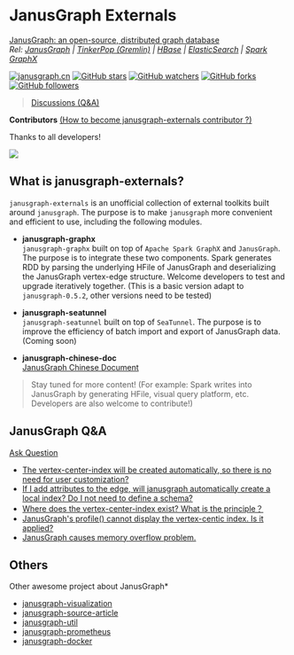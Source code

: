 # JanusGraph Externals 

[JanusGraph: an open-source, distributed graph database](https://github.com/JanusGraph/janusgraph)   
*Rel: [JanusGraph](https://docs.janusgraph.org/) | [TinkerPop (Gremlin)](https://tinkerpop.apache.org/docs/current/) | [HBase](https://hbase.apache.org/book.html)  | [ElasticSearch](https://www.elastic.co/guide/cn/elasticsearch/guide/current/index.html)  | [Spark GraphX](http://spark.apache.org/docs/latest/graphx-programming-guide.html)*

[![janusgraph.cn](https://cdn.rawgit.com/sindresorhus/awesome/d7305f38d29fed78fa85652e3a63e154dd8e8829/media/badge.svg)](https://github.com/simon824/janusgraph.cn)
[![GitHub stars](https://img.shields.io/github/stars/simon824/janusgraph.cn.svg?label=Stars)](https://github.com/simon824/janusgraph.cn/stargazers)
[![GitHub watchers](https://img.shields.io/github/watchers/simon824/janusgraph.cn.svg?label=Watchers)](https://github.com/simon824/janusgraph.cn/watchers)
[![GitHub forks](https://img.shields.io/github/forks/simon824/janusgraph.cn.svg?label=Forks)](https://github.com/simon824/janusgraph.cn/fork)
[![GitHub followers](https://img.shields.io/github/followers/simon824.svg?label=Followers)](https://github.com/simon824)

> [Discussions (Q&A)](https://github.com/simon824/janusgraph.cn/discussions)

**Contributors**
[ (How to become janusgraph-externals contributor ?)](https://github.com/simon824/janusgraph.cn/blob/main/contributor.md)

Thanks to all developers!

[![](https://opencollective.com/janusgraph-externals/contributors.svg?width=666)](https://github.com/simon824/janusgraph-externals/graphs/contributors)



## What is janusgraph-externals?

`janusgraph-externals` is an unofficial collection of external toolkits built around `janusgraph`. The purpose is to make `janusgraph` more convenient and efficient to use, including the following modules.  

- **janusgraph-graphx**  
`janusgraph-graphx` built on top of `Apache Spark GraphX` and `JanusGraph`. The purpose is to integrate these two components. Spark generates RDD by parsing the underlying HFile of JanusGraph and deserializing the JanusGraph vertex-edge structure. Welcome developers to test and upgrade iteratively together. (This is a basic version adapt to `janusgraph-0.5.2`, other versions need to be tested)
   
- **janusgraph-seatunnel**  
`janusgraph-seatunnel` built on top of `SeaTunnel`. The purpose is to improve the efficiency of batch import and export of JanusGraph data.(Coming soon)
    
- **janusgraph-chinese-doc**  
[JanusGraph Chinese Document](https://github.com/simon824/janusgraph.cn#janusgraph-doc)

> Stay tuned for more content! (For example: Spark writes into JanusGraph by generating HFile, visual query platform, etc. Developers are also welcome to contribute!)

## JanusGraph Q&A
[ Ask Question](https://github.com/simon824/janusgraph.cn/discussions)

- [The vertex-center-index will be created automatically, so there is no need for user customization?](https://github.com/simon824/janusgraph.cn/discussions/3)
- [If I add attributes to the edge, will janusgraph automatically create a local index? Do I not need to define a schema?](https://github.com/simon824/janusgraph.cn/discussions/3)
- [Where does the vertex-center-index exist? What is the principle？](https://github.com/simon824/janusgraph.cn/discussions/3)
- [JanusGraph's profile() cannot display the vertex-centic index. Is it applied?](https://github.com/simon824/janusgraph.cn/discussions/2)
- [JanusGraph causes memory overflow problem.](https://github.com/simon824/janusgraph.cn/discussions/5) 

## Others
Other awesome project about JanusGraph* 
- [janusgraph-visualization](https://github.com/fenglex/janusgraph-visualization)
- [janusgraph-source-article](https://github.com/yoylee/janusgraph-source-article)
- [janusgraph-util](https://github.com/dengziming/janusgraph-util)
- [janusgraph-prometheus](https://github.com/gguttikonda/janusgraph-prometheus)
- [janusgraph-docker](https://github.com/JanusGraph/janusgraph-docker)
